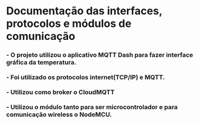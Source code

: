 # Documentação das interfaces, protocolos e módulos de comunicação

<h3>- O projeto utilizou o aplicativo MQTT Dash para fazer interface gráfica da temperatura. 
<br><br>
- Foi utilizado os protocolos internet(TCP/IP) e MQTT.
<br><br>
- Utilizou como broker o CloudMQTT  
<br><br>
- Utilizou o módulo tanto para ser microcontrolador e para comunicação wireless o NodeMCU.
</h3>
